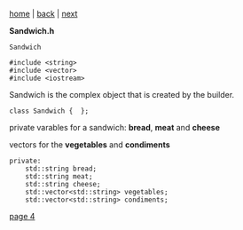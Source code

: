 [home](./page01.md) | [back](./page02.md) | [next](./page04.md)

**Sandwich.h**

```
Sandwich
```

```
#include <string>
#include <vector>
#include <iostream>
```
 
Sandwich is the complex object that is created by the builder.

```
class Sandwich {  };
```
private varables for a sandwich: **bread**, **meat** and **cheese**

vectors for the **vegetables** and **condiments**
```
private:
    std::string bread;
    std::string meat;
    std::string cheese;
    std::vector<std::string> vegetables;
    std::vector<std::string> condiments;
```



[page 4](./page04.md)
